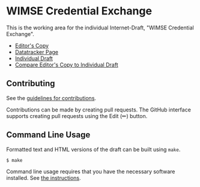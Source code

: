 <!-- regenerate: on (set to off if you edit this file) -->

# WIMSE Credential Exchange

This is the working area for the individual Internet-Draft, "WIMSE Credential Exchange".

* [Editor's Copy](https://arndt-s.github.io/wimse-credential-exchange/#go.draft-schwenkschuster-wimse-credential-exchange.html)
* [Datatracker Page](https://datatracker.ietf.org/doc/draft-schwenkschuster-wimse-credential-exchange)
* [Individual Draft](https://datatracker.ietf.org/doc/html/draft-schwenkschuster-wimse-credential-exchange)
* [Compare Editor's Copy to Individual Draft](https://arndt-s.github.io/wimse-credential-exchange/#go.draft-schwenkschuster-wimse-credential-exchange.diff)


## Contributing

See the
[guidelines for contributions](https://github.com/arndt-s/wimse-credential-exchange/blob/main/CONTRIBUTING.md).

Contributions can be made by creating pull requests.
The GitHub interface supports creating pull requests using the Edit (✏) button.


## Command Line Usage

Formatted text and HTML versions of the draft can be built using `make`.

```sh
$ make
```

Command line usage requires that you have the necessary software installed.  See
[the instructions](https://github.com/martinthomson/i-d-template/blob/main/doc/SETUP.md).


